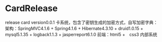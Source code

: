 # CardRelease
release card version0.0.1
卡系统，包含了密钥生成的加密方式，自写加密字典：
架构：SpringMVC4.1.6 + Spring4.1.6 + Hibernate4.3.10 + druid1.0.15 + mysql5.1.35 + logback1.1.3 + jasperreport6.1.0
前端：html5 +　css3
内部系统

